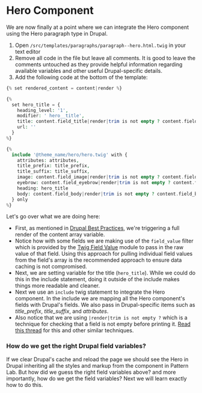 # Hero Component

We are now finally at a point where we can integrate the Hero component using the Hero paragraph type in Drupal.

1. Open `/src/templates/paragraphs/paragraph--hero.html.twig` in your text editor
2. Remove all code in the file but leave all comments. It is good to leave the comments untouched as they provide helpful information regarding available variables and other useful Drupal-specific details.
3. Add the following code at the bottom of the template:

```php
{% set rendered_content = content|render %}

{%
  set hero_title = {
    heading_level: '1',
    modifier: ' hero__title',
    title: content.field_title|render|trim is not empty ? content.field_title,
    url: ''
  }
%}

{%
  include '@theme_name/hero/hero.twig' with {
    attributes: attributes,
    title_prefix: title_prefix,
    title_suffix: title_suffix,
    image: content.field_image|render|trim is not empty ? content.field_image,
    eyebrow: content.field_eyebrow|render|trim is not empty ? content.field_eyebrow,
    heading: hero_title
    body: content.field_body|render|trim is not empty ? content.field_body
  } only
%}
```

Let's go over what we are doing here:

* First, as mentioned in [Drupal Best Practices](https://mariohernandez.gitbook.io/training/essentials/drupal-best-practices#passing-fields-values-to-components), we're triggering a full render of the content array variable.
* Notice how with some fields we are making use of the `field_value` filter which is provided by the [Twig Field Value](https://www.drupal.org/project/twig_field_value) module to pass in the raw value of that field. Using this approach for pulling individual field values from the field's array is the recommended approach to ensure data caching is not compromised.
* Next, we are setting variable for the title \(`hero_title`\).  While we could do this in the include statement, doing it outside of the include makes things more readable and cleaner.
* Next we use an `include` twig statement to integrate the Hero component. In the include we are mapping all the Hero component's fields with Drupal's fields. We also pass in Drupal-specific items such as _title\_prefix_, _title\_suffix_, and _attributes_.
* Also notice that we are using `|render|trim is not empty ?` which is a technique for checking that a field is not empty before printing it.  [Read this thread](https://www.drupal.org/project/drupal/issues/2547559) for this and other similar techniques.

### How do we get the right Drupal field variables?

If we clear Drupal's cache and reload the page we should see the Hero in Drupal inheriting all the styles and markup from the component in Pattern Lab.  But how did we guess the right field variables above? and more importantly, how do we get the field variables?  Next we will learn exactly how to do this.

